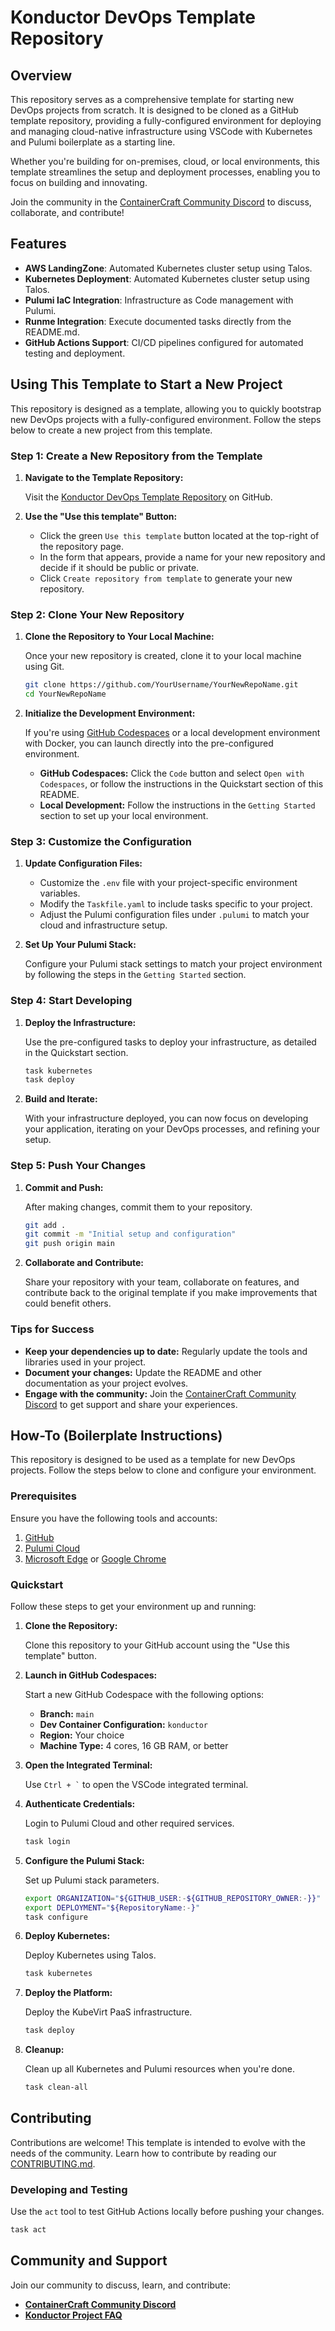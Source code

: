 # Konductor DevOps Template Repository

## Overview

This repository serves as a comprehensive template for starting new DevOps projects from scratch. It is designed to be cloned as a GitHub template repository, providing a fully-configured environment for deploying and managing cloud-native infrastructure using VSCode with Kubernetes and Pulumi boilerplate as a starting line.

Whether you're building for on-premises, cloud, or local environments, this template streamlines the setup and deployment processes, enabling you to focus on building and innovating.

Join the community in the [ContainerCraft Community Discord](https://discord.gg/Jb5jgDCksX) to discuss, collaborate, and contribute!

## Features

- **AWS LandingZone**: Automated Kubernetes cluster setup using Talos.
- **Kubernetes Deployment**: Automated Kubernetes cluster setup using Talos.
- **Pulumi IaC Integration**: Infrastructure as Code management with Pulumi.
- **Runme Integration**: Execute documented tasks directly from the README.md.
- **GitHub Actions Support**: CI/CD pipelines configured for automated testing and deployment.

## Using This Template to Start a New Project

This repository is designed as a template, allowing you to quickly bootstrap new DevOps projects with a fully-configured environment. Follow the steps below to create a new project from this template.

### Step 1: Create a New Repository from the Template

1. **Navigate to the Template Repository:**

   Visit the [Konductor DevOps Template Repository](https://github.com/ContainerCraft/Konductor) on GitHub.

2. **Use the "Use this template" Button:**

   - Click the green `Use this template` button located at the top-right of the repository page.
   - In the form that appears, provide a name for your new repository and decide if it should be public or private.
   - Click `Create repository from template` to generate your new repository.

### Step 2: Clone Your New Repository

1. **Clone the Repository to Your Local Machine:**

   Once your new repository is created, clone it to your local machine using Git.

   ```bash
   git clone https://github.com/YourUsername/YourNewRepoName.git
   cd YourNewRepoName
   ```

2. **Initialize the Development Environment:**

   If you're using [GitHub Codespaces](https://github.com/features/codespaces) or a local development environment with Docker, you can launch directly into the pre-configured environment.

   - **GitHub Codespaces:** Click the `Code` button and select `Open with Codespaces`, or follow the instructions in the Quickstart section of this README.
   - **Local Development:** Follow the instructions in the `Getting Started` section to set up your local environment.

### Step 3: Customize the Configuration

1. **Update Configuration Files:**

   - Customize the `.env` file with your project-specific environment variables.
   - Modify the `Taskfile.yaml` to include tasks specific to your project.
   - Adjust the Pulumi configuration files under `.pulumi` to match your cloud and infrastructure setup.

2. **Set Up Your Pulumi Stack:**

   Configure your Pulumi stack settings to match your project environment by following the steps in the `Getting Started` section.

### Step 4: Start Developing

1. **Deploy the Infrastructure:**

   Use the pre-configured tasks to deploy your infrastructure, as detailed in the Quickstart section.

   ```bash
   task kubernetes
   task deploy
   ```

2. **Build and Iterate:**

   With your infrastructure deployed, you can now focus on developing your application, iterating on your DevOps processes, and refining your setup.

### Step 5: Push Your Changes

1. **Commit and Push:**

   After making changes, commit them to your repository.

   ```bash
   git add .
   git commit -m "Initial setup and configuration"
   git push origin main
   ```

2. **Collaborate and Contribute:**

   Share your repository with your team, collaborate on features, and contribute back to the original template if you make improvements that could benefit others.

### Tips for Success

- **Keep your dependencies up to date:** Regularly update the tools and libraries used in your project.
- **Document your changes:** Update the README and other documentation as your project evolves.
- **Engage with the community:** Join the [ContainerCraft Community Discord](https://discord.gg/Jb5jgDCksX) to get support and share your experiences.

## How-To (Boilerplate Instructions)

This repository is designed to be used as a template for new DevOps projects. Follow the steps below to clone and configure your environment.

### Prerequisites

Ensure you have the following tools and accounts:

1. [GitHub](https://github.com)
2. [Pulumi Cloud](https://app.pulumi.com/signup)
3. [Microsoft Edge](https://www.microsoft.com/en-us/edge) or [Google Chrome](https://www.google.com/chrome)

### Quickstart

Follow these steps to get your environment up and running:

1. **Clone the Repository:**

   Clone this repository to your GitHub account using the "Use this template" button.

2. **Launch in GitHub Codespaces:**

   Start a new GitHub Codespace with the following options:

   - **Branch:** `main`
   - **Dev Container Configuration:** `konductor`
   - **Region:** Your choice
   - **Machine Type:** 4 cores, 16 GB RAM, or better

3. **Open the Integrated Terminal:**

   Use `` Ctrl + ` `` to open the VSCode integrated terminal.

4. **Authenticate Credentials:**

   Login to Pulumi Cloud and other required services.

   ```bash {"id":"01J5VC1KTJBR22WEDNSSGTNAX4","name":"login"}
   task login
   ```

5. **Configure the Pulumi Stack:**

   Set up Pulumi stack parameters.

   ```bash {"id":"01J5VC1KTJBR22WEDNSWYBKNQS","name":"configure"}
   export ORGANIZATION="${GITHUB_USER:-${GITHUB_REPOSITORY_OWNER:-}}"
   export DEPLOYMENT="${RepositoryName:-}"
   task configure
   ```

6. **Deploy Kubernetes:**

   Deploy Kubernetes using Talos.

   ```bash {"excludeFromRunAll":"true","id":"01J5VC1KTJBR22WEDNSX4RHEG2","name":"kubernetes"}
   task kubernetes
   ```

7. **Deploy the Platform:**

   Deploy the KubeVirt PaaS infrastructure.

   ```bash {"excludeFromRunAll":"true","id":"01J5VC1KTJBR22WEDNSZW7QADA","name":"deploy"}
   task deploy
   ```

10. **Cleanup:**

    Clean up all Kubernetes and Pulumi resources when you're done.

    ```bash {"excludeFromRunAll":"true","id":"01J5VC1KTJBR22WEDNT7BDRMAV","name":"clean"}
    task clean-all
    ```

## Contributing

Contributions are welcome! This template is intended to evolve with the needs of the community. Learn how to contribute by reading our [CONTRIBUTING.md](https://github.com/ContainerCraft/Konductor/issues/22).

### Developing and Testing

Use the `act` tool to test GitHub Actions locally before pushing your changes.

```bash {"excludeFromRunAll":"true","id":"01J5VC1KTJBR22WEDNT92WYZEH"}
task act
```

## Community and Support

Join our community to discuss, learn, and contribute:

- **[ContainerCraft Community Discord](https://discord.gg/Jb5jgDCksX)**
- **[Konductor Project FAQ](FAQ.md)**

